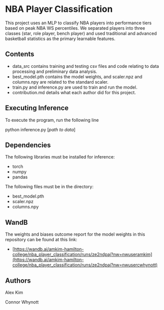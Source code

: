 # NBA Player Classification

This project uses an MLP to classify NBA players into performance tiers based on peak NBA WS percentiles. We separated players into three classes (star, role player, bench player) and used traditional and advanced basketball statistics as the primary learnable features. 

## Contents
- data_src contains training and testing csv files and code relating to data processing and preliminary data analysis.
- best_model.pth contains the model weights, and scaler.npz and columns.npy are related to the standard scaler.
- train.py and inference.py are used to train and run the model.
- contribution.md details what each author did for this project.

## Executing Inference

To execute the program, run the following line

python inference.py [*path to data*]

## Dependencies

The following libraries must be installed for inference:
- torch
- numpy
- pandas

The following files must be in the directory:
- best_model.pth
- scaler.npz
- columns.npy

## WandB

The weights and biases outcome report for the model weights in this repository can be found at this link:
- [https://wandb.ai/amkim-hamilton-college/nba_player_classification/runs/ze2ndpaj?nw=nwuseramkim](https://wandb.ai/amkim-hamilton-college/nba_player_classification/runs/ze2ndpaj?nw=nwusercwhynott)

## Authors
Alex Kim

Connor Whynott
